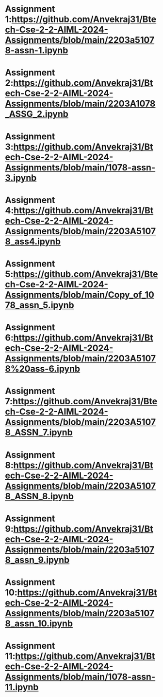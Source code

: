 # Assignment 1:https://github.com/Anvekraj31/Btech-Cse-2-2-AIML-2024-Assignments/blob/main/2203a51078-assn-1.ipynb
# Assignment 2:https://github.com/Anvekraj31/Btech-Cse-2-2-AIML-2024-Assignments/blob/main/2203A1078_ASSG_2.ipynb
# Assignment 3:https://github.com/Anvekraj31/Btech-Cse-2-2-AIML-2024-Assignments/blob/main/1078-assn-3.ipynb
# Assignment 4:https://github.com/Anvekraj31/Btech-Cse-2-2-AIML-2024-Assignments/blob/main/2203A51078_ass4.ipynb
# Assignment 5:https://github.com/Anvekraj31/Btech-Cse-2-2-AIML-2024-Assignments/blob/main/Copy_of_1078_assn_5.ipynb
# Assignment 6:https://github.com/Anvekraj31/Btech-Cse-2-2-AIML-2024-Assignments/blob/main/2203A51078%20ass-6.ipynb
# Assignment 7:https://github.com/Anvekraj31/Btech-Cse-2-2-AIML-2024-Assignments/blob/main/2203A51078_ASSN_7.ipynb
# Assignment 8:https://github.com/Anvekraj31/Btech-Cse-2-2-AIML-2024-Assignments/blob/main/2203A51078_ASSN_8.ipynb
# Assignment 9:https://github.com/Anvekraj31/Btech-Cse-2-2-AIML-2024-Assignments/blob/main/2203a51078_assn_9.ipynb
# Assignment 10:https://github.com/Anvekraj31/Btech-Cse-2-2-AIML-2024-Assignments/blob/main/2203a51078_assn_10.ipynb
# Assignment 11:https://github.com/Anvekraj31/Btech-Cse-2-2-AIML-2024-Assignments/blob/main/1078-assn-11.ipynb

